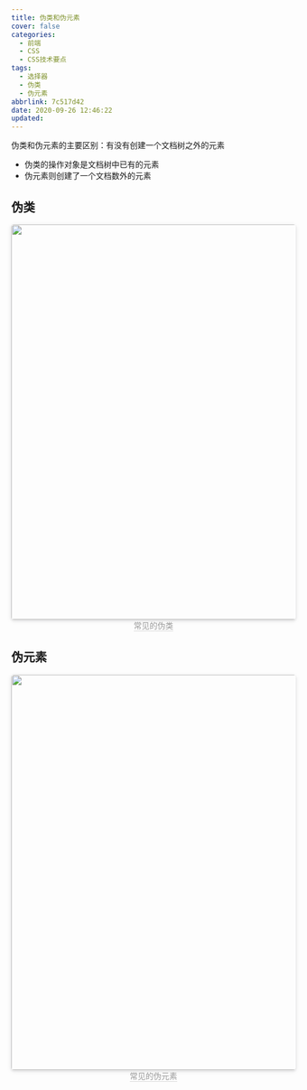 ```yaml
---
title: 伪类和伪元素
cover: false
categories:
  - 前端
  - CSS
  - CSS技术要点
tags:
  - 选择器
  - 伪类
  - 伪元素
abbrlink: 7c517d42
date: 2020-09-26 12:46:22
updated:
---
```

伪类和伪元素的主要区别：有没有创建一个文档树之外的元素
- 伪类的操作对象是文档树中已有的元素
- 伪元素则创建了一个文档数外的元素


## 伪类
<center>
    <img style="border-radius: 0.3125em;
    box-shadow: 0 2px 4px 0 rgba(34,36,38,.12),0 2px 10px 0 rgba(34,36,38,.08);display:inline;margin:0" 
    src="https://cdn.jsdelivr.net/gh/DSzhongweizi/Resources/article/%E4%BC%AA%E7%B1%BB.png" width=700 />
    <br>
    <div style="color:orange; border-bottom: 1px solid #d9d9d9;
    display: inline-block;
    color: #999;">常见的伪类</div>
</center>

## 伪元素

<center>
    <img style="border-radius: 0.3125em;
    box-shadow: 0 2px 4px 0 rgba(34,36,38,.12),0 2px 10px 0 rgba(34,36,38,.08);display:inline;margin:0" 
    src="https://cdn.jsdelivr.net/gh/DSzhongweizi/Resources/article/%E4%BC%AA%E5%85%83%E7%B4%A0.png" width=700 />
    <br>
    <div style="color:orange; border-bottom: 1px solid #d9d9d9;
    display: inline-block;
    color: #999;">常见的伪元素</div>
</center>
